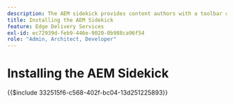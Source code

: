 ```yaml
---
description: ​​The AEM sidekick provides content authors with a toolbar offering context-aware options so that they can edit, preview, and publish their content directly from the pages of your website.
title: Installing the AEM Sidekick
feature: Edge Delivery Services
exl-id: ec72939d-feb9-446e-9020-0b988ca96f54
role: "Admin, Architect, Developer"
---
```

# Installing the AEM Sidekick

{{$include 332515f6-c568-402f-bc04-13d251225893}}
